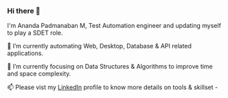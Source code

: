 ### Hi there 👋

I'm Ananda Padmanaban M, Test Automation engineer and updating myself to play a SDET role. 

🔭 I’m currently automating Web, Desktop, Database & API related applications.

🌱 I’m currently focusing on Data Structures & Algorithms to improve time and space complexity.

📫 Please vist my [LinkedIn](https://www.linkedin.com/in/anandapadmanaban-sdet/) profile to know more details on tools & skillset - 
